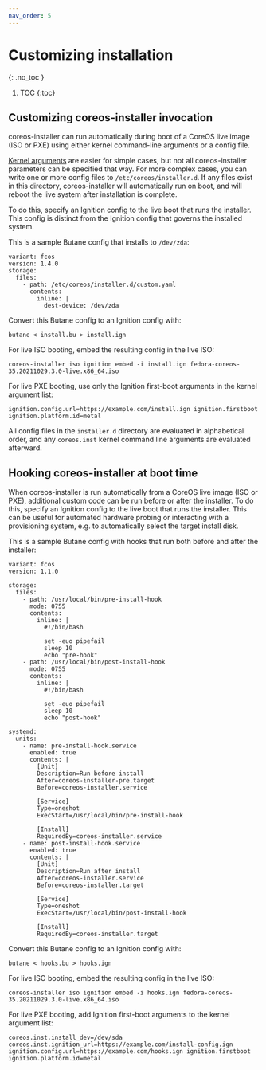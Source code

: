 ```yaml
---
nav_order: 5
---
```


# Customizing installation
{: .no_toc }

1. TOC
{:toc}

## Customizing coreos-installer invocation

coreos-installer can run automatically during boot of a CoreOS live image
(ISO or PXE) using either kernel command-line arguments or a config file.

[Kernel arguments](getting-started.md#kernel-command-line-options-for-coreos-installer-running-as-a-service)
are easier for simple cases, but not all coreos-installer parameters can be
specified that way.  For more complex cases, you can write one or more
config files to `/etc/coreos/installer.d`.  If any files exist in this
directory, coreos-installer will automatically run on boot, and will reboot
the live system after installation is complete.

To do this, specify an Ignition config to the live boot that runs the
installer.  This config is distinct from the Ignition config that governs
the installed system.

This is a sample Butane config that installs to `/dev/zda`:

```
variant: fcos
version: 1.4.0
storage:
  files:
    - path: /etc/coreos/installer.d/custom.yaml
      contents:
        inline: |
          dest-device: /dev/zda
```

Convert this Butane config to an Ignition config with:

```
butane < install.bu > install.ign
```

For live ISO booting, embed the resulting config in the live ISO:

```
coreos-installer iso ignition embed -i install.ign fedora-coreos-35.20211029.3.0-live.x86_64.iso
```

For live PXE booting, use only the Ignition first-boot arguments in the
kernel argument list:

```
ignition.config.url=https://example.com/install.ign ignition.firstboot ignition.platform.id=metal
```

All config files in the `installer.d` directory are evaluated in
alphabetical order, and any `coreos.inst` kernel command line arguments are
evaluated afterward.

## Hooking coreos-installer at boot time

When coreos-installer is run automatically from a CoreOS live image (ISO or
PXE), additional custom code can be run before or after the installer.  To
do this, specify an Ignition config to the live boot that runs the
installer.  This can be useful for automated hardware probing or interacting
with a provisioning system, e.g. to automatically select the target install
disk.

This is a sample Butane config with hooks that run both before and
after the installer:

```
variant: fcos
version: 1.1.0

storage:
  files:
    - path: /usr/local/bin/pre-install-hook
      mode: 0755
      contents:
        inline: |
          #!/bin/bash

          set -euo pipefail
          sleep 10
          echo "pre-hook"
    - path: /usr/local/bin/post-install-hook
      mode: 0755
      contents:
        inline: |
          #!/bin/bash

          set -euo pipefail
          sleep 10
          echo "post-hook"

systemd:
  units:
    - name: pre-install-hook.service
      enabled: true
      contents: |
        [Unit]
        Description=Run before install
        After=coreos-installer-pre.target
        Before=coreos-installer.service

        [Service]
        Type=oneshot
        ExecStart=/usr/local/bin/pre-install-hook

        [Install]
        RequiredBy=coreos-installer.service
    - name: post-install-hook.service
      enabled: true
      contents: |
        [Unit]
        Description=Run after install
        After=coreos-installer.service
        Before=coreos-installer.target

        [Service]
        Type=oneshot
        ExecStart=/usr/local/bin/post-install-hook

        [Install]
        RequiredBy=coreos-installer.target
```

Convert this Butane config to an Ignition config with:

```
butane < hooks.bu > hooks.ign
```

For live ISO booting, embed the resulting config in the live ISO:

```
coreos-installer iso ignition embed -i hooks.ign fedora-coreos-35.20211029.3.0-live.x86_64.iso
```

For live PXE booting, add Ignition first-boot arguments to the kernel argument
list:

```
coreos.inst.install_dev=/dev/sda coreos.inst.ignition_url=https://example.com/install-config.ign ignition.config.url=https://example.com/hooks.ign ignition.firstboot ignition.platform.id=metal
```
